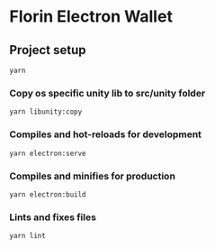 # Florin Electron Wallet

## Project setup
```
yarn
```

### Copy os specific unity lib to src/unity folder
```
yarn libunity:copy
```

### Compiles and hot-reloads for development
```
yarn electron:serve
```

### Compiles and minifies for production
```
yarn electron:build
```

### Lints and fixes files
```
yarn lint
```
